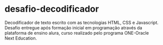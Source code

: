 # desafio-decodificador
Decodificador de texto escrito com as tecnologias HTML, CSS e Javascript. Desafio entregue após formação inicial em programação através da plataforma de ensino alura, curso realizado pelo programa ONE-Oracle Next Education.

